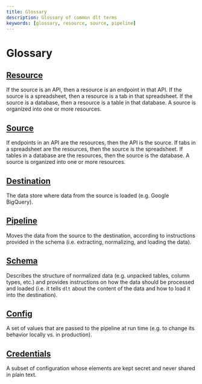 ```yaml
---
title: Glossary
description: Glossary of common dlt terms
keywords: [glossary, resource, source, pipeline]
---
```


# Glossary

## [Resource](../general-usage/resource.md)

  If the source is an API, then a resource is an endpoint in that API. If the source is a
  spreadsheet, then a resource is a tab in that spreadsheet. If the source is a database,
  then a resource is a table in that database. A source is organized into one or more resources.

## [Source](../general-usage/source.md)

  If endpoints in an API are the resources, then the API is the source. If tabs in a spreadsheet
  are the resources, then the source is the spreadsheet. If tables in a database are the resources,
  then the source is the database. A source is organized into one or more resources.

## [Destination](../walkthroughs/create-a-pipeline.md)

  The data store where data from the source is loaded (e.g. Google BigQuery).

## [Pipeline](../general-usage/pipeline.md)

  Moves the data from the source to the destination, according to instructions provided
  in the schema (i.e. extracting, normalizing, and loading the data).

## [Schema](../general-usage/schema.md)

  Describes the structure of normalized data (e.g. unpacked tables, column types, etc.) and provides instructions on how the data should be processed and loaded (i.e. it tells `dlt` about the content
  of the data and how to load it into the destination).

## [Config](./general-usage/configuration.md)

  A set of values that are passed to the pipeline at run time (e.g. to change its behavior locally
  vs. in production).

## [Credentials](./general-usage/credentials.md)

  A subset of configuration whose elements are kept secret and never shared in plain text.